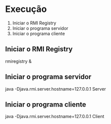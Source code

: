 # Execução

1. Iniciar o RMI Registry
2. Iniciar o programa servidor
3. Iniciar o programa cliente

## Iniciar o RMI Registry

rmiregistry &

## Iniciar o programa servidor

java -Djava.rmi.server.hostname=127.0.0.1 Server

## Iniciar o programa cliente

java -Djava.rmi.server.hostname=127.0.0.1 Client
